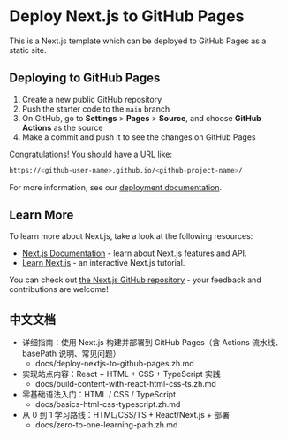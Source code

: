 # Deploy Next.js to GitHub Pages

This is a Next.js template which can be deployed to GitHub Pages as a static site.

## Deploying to GitHub Pages

1.  Create a new public GitHub repository
2.  Push the starter code to the `main` branch
3.  On GitHub, go to **Settings** > **Pages** > **Source**, and choose **GitHub Actions** as the source
4.  Make a commit and push it to see the changes on GitHub Pages

Congratulations! You should have a URL like:

```bash
https://<github-user-name>.github.io/<github-project-name>/
```

For more information, see our [deployment documentation](https://nextjs.org/docs/app/building-your-application/deploying/static-exports).

## Learn More

To learn more about Next.js, take a look at the following resources:

- [Next.js Documentation](https://nextjs.org/docs) - learn about Next.js features and API.
- [Learn Next.js](https://nextjs.org/learn) - an interactive Next.js tutorial.

You can check out [the Next.js GitHub repository](https://github.com/vercel/next.js) - your feedback and contributions are welcome!

## 中文文档

- 详细指南：使用 Next.js 构建并部署到 GitHub Pages（含 Actions 流水线、basePath 说明、常见问题）
	- docs/deploy-nextjs-to-github-pages.zh.md
 - 实现站点内容：React + HTML + CSS + TypeScript 实践
	 - docs/build-content-with-react-html-css-ts.zh.md
 - 零基础语法入门：HTML / CSS / TypeScript
	 - docs/basics-html-css-typescript.zh.md
 - 从 0 到 1 学习路线：HTML/CSS/TS + React/Next.js + 部署
	 - docs/zero-to-one-learning-path.zh.md

